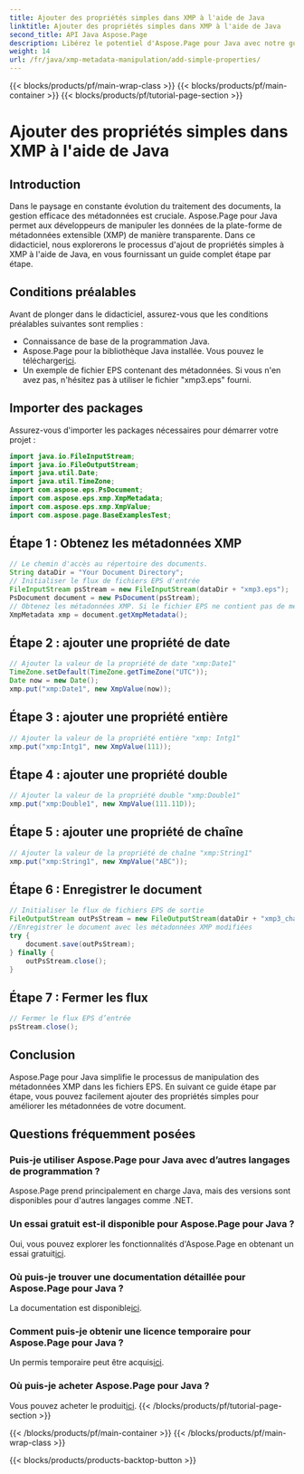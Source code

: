 ```yaml
---
title: Ajouter des propriétés simples dans XMP à l'aide de Java
linktitle: Ajouter des propriétés simples dans XMP à l'aide de Java
second_title: API Java Aspose.Page
description: Libérez le potentiel d'Aspose.Page pour Java avec notre guide sur l'ajout de propriétés aux métadonnées XMP dans les fichiers EPS. Améliorez le traitement des documents sans effort !
weight: 14
url: /fr/java/xmp-metadata-manipulation/add-simple-properties/
---
```


{{< blocks/products/pf/main-wrap-class >}}
{{< blocks/products/pf/main-container >}}
{{< blocks/products/pf/tutorial-page-section >}}

# Ajouter des propriétés simples dans XMP à l'aide de Java

## Introduction
Dans le paysage en constante évolution du traitement des documents, la gestion efficace des métadonnées est cruciale. Aspose.Page pour Java permet aux développeurs de manipuler les données de la plate-forme de métadonnées extensible (XMP) de manière transparente. Dans ce didacticiel, nous explorerons le processus d'ajout de propriétés simples à XMP à l'aide de Java, en vous fournissant un guide complet étape par étape.
## Conditions préalables
Avant de plonger dans le didacticiel, assurez-vous que les conditions préalables suivantes sont remplies :
- Connaissance de base de la programmation Java.
-  Aspose.Page pour la bibliothèque Java installée. Vous pouvez le télécharger[ici](https://releases.aspose.com/page/java/).
- Un exemple de fichier EPS contenant des métadonnées. Si vous n'en avez pas, n'hésitez pas à utiliser le fichier "xmp3.eps" fourni.
## Importer des packages
Assurez-vous d'importer les packages nécessaires pour démarrer votre projet :
```java
import java.io.FileInputStream;
import java.io.FileOutputStream;
import java.util.Date;
import java.util.TimeZone;
import com.aspose.eps.PsDocument;
import com.aspose.eps.xmp.XmpMetadata;
import com.aspose.eps.xmp.XmpValue;
import com.aspose.page.BaseExamplesTest;
```
## Étape 1 : Obtenez les métadonnées XMP
```java
// Le chemin d'accès au répertoire des documents.
String dataDir = "Your Document Directory";
// Initialiser le flux de fichiers EPS d'entrée
FileInputStream psStream = new FileInputStream(dataDir + "xmp3.eps");
PsDocument document = new PsDocument(psStream);
// Obtenez les métadonnées XMP. Si le fichier EPS ne contient pas de métadonnées XMP, nous en obtenons une nouvelle remplie de valeurs provenant des commentaires de métadonnées PS (%%Creator, %%CreateDate, %%Title, etc.)
XmpMetadata xmp = document.getXmpMetadata();
```
## Étape 2 : ajouter une propriété de date
```java
// Ajouter la valeur de la propriété de date "xmp:Date1"
TimeZone.setDefault(TimeZone.getTimeZone("UTC"));
Date now = new Date();
xmp.put("xmp:Date1", new XmpValue(now));
```
## Étape 3 : ajouter une propriété entière
```java
// Ajouter la valeur de la propriété entière "xmp: Intg1"
xmp.put("xmp:Intg1", new XmpValue(111));
```
## Étape 4 : ajouter une propriété double
```java
// Ajouter la valeur de la propriété double "xmp:Double1"
xmp.put("xmp:Double1", new XmpValue(111.11D));
```
## Étape 5 : ajouter une propriété de chaîne
```java
// Ajouter la valeur de la propriété de chaîne "xmp:String1"
xmp.put("xmp:String1", new XmpValue("ABC"));
```
## Étape 6 : Enregistrer le document
```java
// Initialiser le flux de fichiers EPS de sortie
FileOutputStream outPsStream = new FileOutputStream(dataDir + "xmp3_changed.eps");
//Enregistrer le document avec les métadonnées XMP modifiées
try {
    document.save(outPsStream);
} finally {
    outPsStream.close();
}
```
## Étape 7 : Fermer les flux
```java
// Fermer le flux EPS d’entrée
psStream.close();
```
## Conclusion
Aspose.Page pour Java simplifie le processus de manipulation des métadonnées XMP dans les fichiers EPS. En suivant ce guide étape par étape, vous pouvez facilement ajouter des propriétés simples pour améliorer les métadonnées de votre document.
## Questions fréquemment posées
### Puis-je utiliser Aspose.Page pour Java avec d’autres langages de programmation ?
Aspose.Page prend principalement en charge Java, mais des versions sont disponibles pour d'autres langages comme .NET.
### Un essai gratuit est-il disponible pour Aspose.Page pour Java ?
 Oui, vous pouvez explorer les fonctionnalités d'Aspose.Page en obtenant un essai gratuit[ici](https://releases.aspose.com/).
### Où puis-je trouver une documentation détaillée pour Aspose.Page pour Java ?
 La documentation est disponible[ici](https://reference.aspose.com/page/java/).
### Comment puis-je obtenir une licence temporaire pour Aspose.Page pour Java ?
 Un permis temporaire peut être acquis[ici](https://purchase.aspose.com/temporary-license/).
### Où puis-je acheter Aspose.Page pour Java ?
 Vous pouvez acheter le produit[ici](https://purchase.aspose.com/buy).
{{< /blocks/products/pf/tutorial-page-section >}}

{{< /blocks/products/pf/main-container >}}
{{< /blocks/products/pf/main-wrap-class >}}

{{< blocks/products/products-backtop-button >}}
